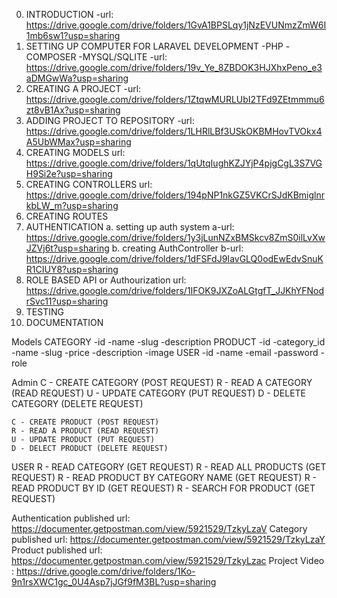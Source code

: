 0. INTRODUCTION
    -url: https://drive.google.com/drive/folders/1GvA1BPSLqy1jNzEVUNmzZmW6I1mb6sw1?usp=sharing
1. SETTING UP COMPUTER FOR LARAVEL DEVELOPMENT
	-PHP
	-COMPOSER
	-MYSQL/SQLITE
    -url: https://drive.google.com/drive/folders/19v_Ye_8ZBDOK3HJXhxPeno_e3aDMGwWa?usp=sharing
2. CREATING A PROJECT
    -url: https://drive.google.com/drive/folders/1ZtqwMURLUbI2TFd9ZEtmmmu6zt8vB1Ax?usp=sharing
3. ADDING PROJECT TO REPOSITORY
    -url: https://drive.google.com/drive/folders/1LHRlLBf3USkOKBMHovTVOkx4A5UbWMax?usp=sharing
4. CREATING MODELS
    url: https://drive.google.com/drive/folders/1qUtqIughKZJYjP4pjgCgL3S7VGH9Si2e?usp=sharing
5. CREATING CONTROLLERS
    url: https://drive.google.com/drive/folders/194pNP1nkGZ5VKCrSJdKBmiglnrkbLW_m?usp=sharing
6. CREATING ROUTES
7. AUTHENTICATION
	a. setting up auth system
    a-url: https://drive.google.com/drive/folders/1y3jLunNZxBMSkcv8ZmS0ilLvXwJZVj6t?usp=sharing
	b. creating AuthController 
    b-url: https://drive.google.com/drive/folders/1dFSFdJ9IavGLQ0odEwEdvSnuKR1CIUY8?usp=sharing 
8. ROLE BASED API or Authourization
    url: https://drive.google.com/drive/folders/1IFOK9JXZoALGtgfT_JJKhYFNodrSvc11?usp=sharing
9. TESTING
10. DOCUMENTATION

Models
	CATEGORY
		-id
		-name
		-slug
		-description
	PRODUCT
		-id
		-category_id
		-name
		-slug
		-price
		-description
		-image
	USER
		-id
		-name
		-email
		-password
		-role

Admin
	C - CREATE CATEGORY (POST REQUEST)
	R - READ A CATEGORY (READ REQUEST)
	U - UPDATE CATEGORY (PUT REQUEST)
	D - DELETE CATEGORY (DELETE REQUEST)
	
		
	C - CREATE PRODUCT (POST REQUEST)
	R - READ A PRODUCT (READ REQUEST)
	U - UPDATE PRODUCT (PUT REQUEST)
	D - DELECT PRODUCT (DELETE REQUEST)
USER
	R - READ CATEGORY (GET REQUEST)
	R - READ ALL PRODUCTS (GET REQUEST)
	R - READ PRODUCT BY CATEGORY NAME (GET REQUEST)
	R - READ PRODUCT BY ID (GET REQUEST)
	R - SEARCH FOR PRODUCT (GET REQUEST)
	

Authentication published url: https://documenter.getpostman.com/view/5921529/TzkyLzaV
Category published url: https://documenter.getpostman.com/view/5921529/TzkyLzaY
Product published url: https://documenter.getpostman.com/view/5921529/TzkyLzac
Project Video : https://drive.google.com/drive/folders/1Ko-9n1rsXWC1gc_0U4Asp7jJGf9fM3BL?usp=sharing